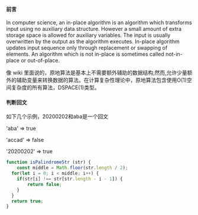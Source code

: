 #### 前言

In computer science, an in-place algorithm is an algorithm which transforms input using no auxiliary data structure. However a small amount of extra storage space is allowed for auxiliary variables. The input is usually overwritten by the output as the algorithm executes. In-place algorithm updates input sequence only through replacement or swapping of elements. An algorithm which is not in-place is sometimes called not-in-place or out-of-place.

像 wiki 里面说的，原地算法是基本上不需要额外辅助的数据结构,然而,允许少量额外的辅助变量来转换数据的算法。在计算复杂性理论中，原地算法包含使用O(1)空间复杂度的所有算法，DSPACE(1)类型。

#### 判断回文

如下几个示例，20200202和aba是一个回文

'aba' => true

'accad' => false

'20200202' => true

```js
function isPalindromeStr (str) {
	const middle = Math.floor(str.length / 2);
  for(let i = 0; i < middle; i++) {
  	if(str[i] !== str[str.length - i - 1]) {
    	return false;
    }
  }
  return true;
}
```
